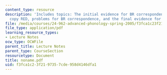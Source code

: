 ```yaml
---
content_type: resource
description: 'Includes topics: The initial evidence for BR correspondence, does base
  copy RED, problems for BR correspondence, and the final evidence for BR correspondence.'
file: /media/courses/24-962-advanced-phonology-spring-2005/f3fca1c23f2197357cde958d4146dfa1_noname.pdf
file_type: application/pdf
learning_resource_types:
- Lecture Notes
ocw_type: OCWFile
parent_title: Lecture Notes
parent_type: CourseSection
resourcetype: Document
title: noname.pdf
uid: f3fca1c2-3f21-9735-7cde-958d4146dfa1
---
```

